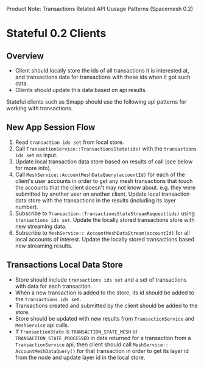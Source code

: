 Product Note: Transactions Related API Uusage Patterns (Spacemesh 0.2)

# Stateful 0.2 Clients

## Overview
- Client should locally store the ids of all transactions it is interested at, and transactions data for transactions with these ids when it got such data. 
- Clients should update this data based on api results. 

Stateful clients such as Smapp should use the following api patterns for working with transactions. 

## New App Session Flow
1. Read `transaction ids set` from local store. 
1. Call `TransactionService::TransactionsState(ids)` with the `transactions ids set` as input.
1. Update local transaction data store based on results of call (see below for more info).
1. Call `MeshService::AccountMeshDataQuery(accountId)` for each of the client's user accounts in order to get any mesh transactions that touch the accounts that the client doesn't may not know about. e.g. they were submitted by another user on another client. Update local transaction data store with the transactions in the results (including its layer number).
1. Subscribe to `Transaction::TransactionsStateStreamRequest(ids)` using `transactions ids set`. Update the locally stored transactions store with new streaming data.
1. Subscribe to `MeshService:: AccountMeshDataStream(accountId)` for all local accounts of interest. Update the locally stored transactions based new streaming results.


## Transactions Local Data Store
- Store should include `transactions ids set` and a set of transactions with data for each transaction.
- When a new transaction is added to the store, its id should be added to the `transactions ids set`.
- Transactions created and submitted by the client should be added to the store.
- Store should be updated with new results from `TransactionService` and `MeshService` api calls. 
- If `TransactionState` is `TRANSACTION_STATE_MESH` or `TRANSACTION_STATE_PROCESSED` in data returned for a transaction from a `TransactionService` api, then client should call `MeshService:: AccountMeshDataQuery()` for that transaction in order to get its layer id from the node and update layer id in the local store.

